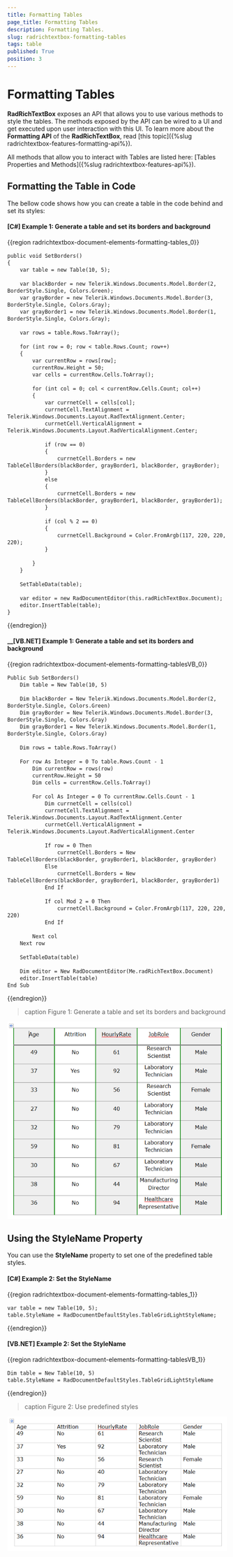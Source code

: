```yaml
---
title: Formatting Tables
page_title: Formatting Tables
description: Formatting Tables.
slug: radrichtextbox-formatting-tables
tags: table
published: True
position: 3
---
```


# Formatting Tables 

__RadRichTextBox__ exposes an API that allows you to use various methods to style the tables. The methods exposed by the API can be wired to a UI and get executed upon user interaction with this UI. To learn more about the __Formatting API__ of the __RadRichTextBox__, read [this topic]({%slug radrichtextbox-features-formatting-api%}).

All methods that allow you to interact with Tables are listed here: [Tables Properties and Methods]({%slug radrichtextbox-features-api%}).


## Formatting the Table in Code

The bellow code shows how you can create a table in the code behind and set its styles:

#### [C#] Example 1: Generate a table and set its borders and background

{{region radrichtextbox-document-elements-formatting-tables_0}}   

    public void SetBorders()
    {
        var table = new Table(10, 5);

        var blackBorder = new Telerik.Windows.Documents.Model.Border(2, BorderStyle.Single, Colors.Green);
        var grayBorder = new Telerik.Windows.Documents.Model.Border(3, BorderStyle.Single, Colors.Gray);
        var grayBorder1 = new Telerik.Windows.Documents.Model.Border(1, BorderStyle.Single, Colors.Gray);

        var rows = table.Rows.ToArray();

        for (int row = 0; row < table.Rows.Count; row++)
        {
            var currentRow = rows[row];
            currentRow.Height = 50;
            var cells = currentRow.Cells.ToArray();

            for (int col = 0; col < currentRow.Cells.Count; col++)
            {
                var currnetCell = cells[col];
                currnetCell.TextAlignment = Telerik.Windows.Documents.Layout.RadTextAlignment.Center;
                currnetCell.VerticalAlignment = Telerik.Windows.Documents.Layout.RadVerticalAlignment.Center;

                if (row == 0)
                {
                    currnetCell.Borders = new TableCellBorders(blackBorder, grayBorder1, blackBorder, grayBorder);
                }
                else
                {
                    currnetCell.Borders = new TableCellBorders(blackBorder, grayBorder1, blackBorder, grayBorder1);
                }

                if (col % 2 == 0)
                {
                    currnetCell.Background = Color.FromArgb(117, 220, 220, 220);
                }

            }
        }

        SetTableData(table);

        var editor = new RadDocumentEditor(this.radRichTextBox.Document);
        editor.InsertTable(table);
    }

{{endregion}}

#### __[VB.NET] Example 1: Generate a table and set its borders and background

{{region radrichtextbox-document-elements-formatting-tablesVB_0}}   

	Public Sub SetBorders()
		Dim table = New Table(10, 5)

		Dim blackBorder = New Telerik.Windows.Documents.Model.Border(2, BorderStyle.Single, Colors.Green)
		Dim grayBorder = New Telerik.Windows.Documents.Model.Border(3, BorderStyle.Single, Colors.Gray)
		Dim grayBorder1 = New Telerik.Windows.Documents.Model.Border(1, BorderStyle.Single, Colors.Gray)

		Dim rows = table.Rows.ToArray()

		For row As Integer = 0 To table.Rows.Count - 1
			Dim currentRow = rows(row)
			currentRow.Height = 50
			Dim cells = currentRow.Cells.ToArray()

			For col As Integer = 0 To currentRow.Cells.Count - 1
				Dim currnetCell = cells(col)
				currnetCell.TextAlignment = Telerik.Windows.Documents.Layout.RadTextAlignment.Center
				currnetCell.VerticalAlignment = Telerik.Windows.Documents.Layout.RadVerticalAlignment.Center

				If row = 0 Then
					currnetCell.Borders = New TableCellBorders(blackBorder, grayBorder1, blackBorder, grayBorder)
				Else
					currnetCell.Borders = New TableCellBorders(blackBorder, grayBorder1, blackBorder, grayBorder1)
				End If

				If col Mod 2 = 0 Then
					currnetCell.Background = Color.FromArgb(117, 220, 220, 220)
				End If

			Next col
		Next row

		SetTableData(table)

		Dim editor = New RadDocumentEditor(Me.radRichTextBox.Document)
		editor.InsertTable(table)
	End Sub


{{endregion}}

>caption Figure 1: Generate a table and set its borders and background

![formatting-tables001](images/formatting-tables001.png)


## Using the StyleName Property

You can use the __StyleName__ property to set one of the predefined table styles.

#### __[C#] Example 2: Set the StyleName__

{{region radrichtextbox-document-elements-formatting-tables_1}}   

    var table = new Table(10, 5);
    table.StyleName = RadDocumentDefaultStyles.TableGridLightStyleName;

{{endregion}}

#### __[VB.NET] Example 2: Set the StyleName__

{{region radrichtextbox-document-elements-formatting-tablesVB_1}}   
    
    Dim table = New Table(10, 5)
    table.StyleName = RadDocumentDefaultStyles.TableGridLightStyleName

{{endregion}}

>caption Figure 2: Use predefined styles

![formatting-tables002](images/formatting-tables002.png)

